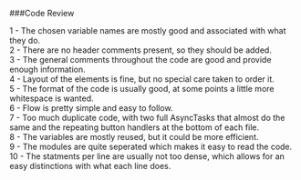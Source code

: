 ###Code Review

1 - The chosen variable names are mostly good and associated with what they do.  
2 - There are no header comments present, so they should be added.  
3 - The general comments throughout the code are good and provide enough information.  
4 - Layout of the elements is fine, but no special care taken to order it.  
5 - The format of the code is usually good, at some points a little more whitespace is wanted.  
6 - Flow is pretty simple and easy to follow.  
7 - Too much duplicate code, with two full AsyncTasks that almost do the same and the repeating button handlers at the bottom of each file.  
8 - The variables are mostly reused, but it could be more efficient.  
9 - The modules are quite seperated which makes it easy to read the code.  
10 - The statments per line are usually not too dense, which allows for an easy distinctions with what each line does.  

